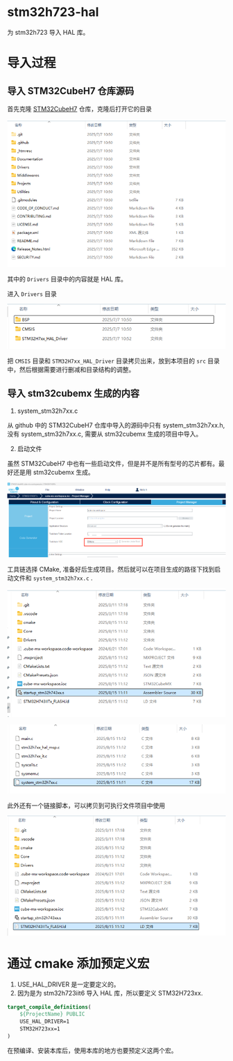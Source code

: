 # stm32h723-hal

为 stm32h723 导入 HAL 库。

# 导入过程

## 导入 STM32CubeH7 仓库源码

首先克隆 [STM32CubeH7](https://github.com/STMicroelectronics/STM32CubeH7.git) 仓库，克隆后打开它的目录

![image-20250815105207227](README.assets/image-20250815105207227.png)

其中的 `Drivers` 目录中的内容就是 HAL 库。



进入 `Drivers` 目录

![image-20250815105324780](README.assets/image-20250815105324780.png)

把 `CMSIS` 目录和 `STM32H7xx_HAL_Driver` 目录拷贝出来，放到本项目的 `src` 目录中，然后根据需要进行删减和目录结构的调整。

## 导入 stm32cubemx 生成的内容

1. system_stm32h7xx.c

从 github 中的 STM32CubeH7 仓库中导入的源码中只有 system_stm32h7xx.h, 没有 system_stm32h7xx.c, 需要从 stm32cubemx 生成的项目中导入。



2. 启动文件

虽然 STM32CubeH7 中也有一些启动文件，但是并不是所有型号的芯片都有。最好还是用 stm32cubemx 生成。



![image-20250815110923196](README.assets/image-20250815110923196.png)

工具链选择 CMake, 准备好后生成项目。然后就可以在项目生成的路径下找到启动文件和 `system_stm32h7xx.c` .

![image-20250815111313787](README.assets/image-20250815111313787.png)

![image-20250815111415295](README.assets/image-20250815111415295.png)

此外还有一个链接脚本，可以拷贝到可执行文件项目中使用

![image-20250815111536681](README.assets/image-20250815111536681.png)

# 通过 cmake 添加预定义宏

1. USE_HAL_DRIVER 是一定要定义的。
2. 因为是为 stm32h723iit6 导入 HAL 库，所以要定义 STM32H723xx.

```cmake
target_compile_definitions(
	${ProjectName} PUBLIC
	USE_HAL_DRIVER=1
	STM32H723xx=1
)
```

在预编译、安装本库后，使用本库的地方也要预定义这两个宏。